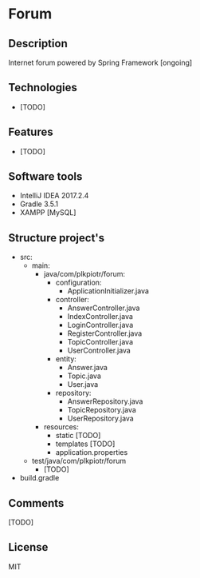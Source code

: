 # Forum
## Description
Internet forum powered by Spring Framework [ongoing]
## Technologies
- [TODO]
## Features
- [TODO]
## Software tools
- IntelliJ IDEA 2017.2.4
- Gradle 3.5.1
- XAMPP [MySQL]
## Structure project's
- src:
  - main:
    - java/com/plkpiotr/forum:
      - configuration:
        - ApplicationInitializer.java
      - controller:
        - AnswerController.java
        - IndexController.java
        - LoginController.java
        - RegisterController.java
        - TopicController.java
        - UserController.java
      - entity:
        - Answer.java
        - Topic.java
        - User.java
      - repository:
        - AnswerRepository.java
        - TopicRepository.java
        - UserRepository.java
    - resources:
      - static [TODO]
      - templates [TODO]
      - application.properties
  - test/java/com/plkpiotr/forum
    - [TODO]
- build.gradle
## Comments
[TODO]
## License
MIT
